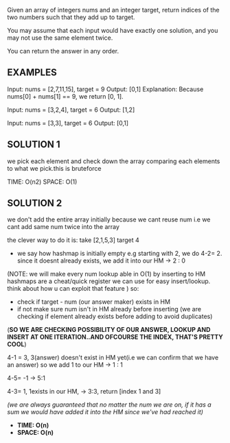 Given an array of integers nums and an integer target, return indices of the two numbers such that they add up to target.

You may assume that each input would have exactly one solution, and you may not use the same element twice.

You can return the answer in any order.

## EXAMPLES 
Input: nums = [2,7,11,15], target = 9
Output: [0,1]
Explanation: Because nums[0] + nums[1] == 9, we return [0, 1].

Input: nums = [3,2,4], target = 6
Output: [1,2]

Input: nums = [3,3], target = 6
Output: [0,1]

## SOLUTION 1
we pick each element and check down the array comparing each elements to what we pick.this is bruteforce

TIME: O(n2)
SPACE: O(1)


## SOLUTION 2
we don't add the entire array initially because we cant reuse num i.e we cant add same num twice into the array

the clever way to do it is: take [2,1,5,3] target 4

- we say how hashmap is initially empty
e.g starting with 2, we do 4-2= 2. since it doesnt already exists, we add it into our HM
-> 2 : 0

<!-- (NOTE: ) -->
(NOTE: we will make every num lookup able in O(1) by inserting to HM
hashmaps are a cheat/quick register we can use for easy insert/lookup. think about how u can exploit that feature
)
 so:
* check if target - num (our answer maker) exists in HM 
* if not make sure num isn't in HM already before inserting (we are checking if element already exists before adding to avoid duplicates)

(**SO WE ARE CHECKING POSSIBILITY OF OUR ANSWER, LOOKUP AND INSERT AT ONE ITERATION..AND OFCOURSE THE INDEX, THAT'S PRETTY COOL**)

4-1 = 3, 3(answer) doesn't exist in HM yet(i.e we can confirm that we have an answer) so we add 1 to our HM
-> 1 : 1

4-5= -1
-> 5:1

4-3= 1, 1exists in our HM,
-> 3:3, return [index 1 and 3]

*(we are always guaranteed that no matter the num we are on, if it has a sum we would have added it into the HM since we've had reached it)*


- **TIME: O(n)**
- **SPACE: O(n)**